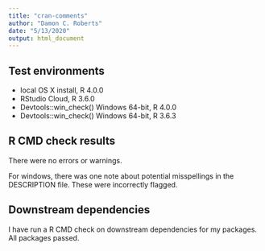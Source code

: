 ```yaml
---
title: "cran-comments"
author: "Damon C. Roberts"
date: "5/13/2020"
output: html_document
---
```

## Test environments

* local OS X install, R 4.0.0
* RStudio Cloud, R 3.6.0
* Devtools::win_check() Windows 64-bit, R 4.0.0
* Devtools::win_check() Windows 64-bit, R 3.6.3

## R CMD check results

There were no errors or warnings.

For windows, there was one note about potential misspellings in the DESCRIPTION file. These were incorrectly flagged.
  
## Downstream dependencies

I have run a R CMD check on downstream dependencies for my packages.
All packages passed.
